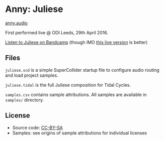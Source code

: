 # Anny: Juliese

[anny.audio](https://www.anny.audio)

First performed live @ ODI Leeds, 29th April 2016.

[Listen to Juliese on Bandcamp](https://annyfm.bandcamp.com/track/juliese) (though IMO [this live version](https://annyfm.bandcamp.com/track/juliese-live-3) is better)

## Files

`juliese.scd` is a simple SuperCollider startup file to configure audio routing and load project samples.

`juliese.tidal` is the full Juliese composition for Tidal Cycles.

`samples.csv` contains sample attributions. All samples are available in `samples/` directory.

## License

- Source code: [CC-BY-SA](https://creativecommons.org/licenses/by-sa/4.0/)
- Samples: see origins of sample attributions for individual licenses
